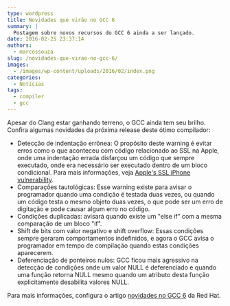 ```yaml
---
type: wordpress
title: Novidades que virão no GCC 6
summary: |
  Postagem sobre novos recursos do GCC 6 ainda a ser lançado.
date: 2016-02-25 23:37:14
authors:
  - marcossouza
slug: /novidades-que-virao-no-gcc-6/
images:
  - /images/wp-content/uploads/2016/02/index.png
categories:
  - Notícias
tags:
  - compiler
  - gcc
---
```


Apesar do Clang estar ganhando terreno, o GCC ainda tem seu brilho. Confira algumas novidades da próxima release deste ótimo compilador:
<ul>
	<li>Detecção de indentação errônea: O propósito deste warning é evitar erros como o que aconteceu com código relacionado ao SSL na Apple, onde uma indentação errada disfarçou um código que sempre executado, onde era necessário ser executado dentro de um bloco condicional. Para mais informações, veja <a href="http://www.theguardian.com/technology/2014/feb/25/apples-ssl-iphone-vulnerability-how-did-it-happen-and-what-next" target="_blank">Apple's SSL iPhone vulnerability</a>.</li>
	<li>Comparações tautológicas: Esse warning existe para avisar o programador quando uma condição é testada duas vezes, ou quando um código testa o mesmo objeto duas vezes, o que pode ser um erro de digitação e pode causar algum erro no código.</li>
	<li>Condições duplicadas: avisará quando existe um "else if" com a mesma comparação de um bloco "if".</li>
	<li>Shift de bits com valor negativo e shift overflow: Essas condições sempre geraram comportamentos indefinidos, e agora o GCC avisa o programador em tempo de compilação quando estas condições aparecerem.</li>
	<li>Deferenciação de ponteiros nulos: GCC ficou mais agressivo na detecção de condições onde um valor NULL é deferenciado e quando uma função retorna NULL mesmo quando um atributo desta função explicitamente desabilita valores NULL.</li>
</ul>
Para mais informações, configura o artigo <a href="http://developerblog.redhat.com/2016/02/23/upcoming-features-in-gcc-6/" target="_blank">novidades no GCC 6</a> da Red Hat.